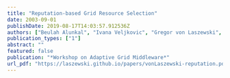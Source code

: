 ```yaml
---
title: "Reputation-based Grid Resource Selection"
date: 2003-09-01
publishDate: 2019-08-17T14:03:57.912536Z
authors: ["Beulah Alunkal", "Ivana Veljkovic", "Gregor von Laszewski", "Kaizar Amin"]
publication_types: ["1"]
abstract: ""
featured: false
publication: "*Workshop on Adaptive Grid Middleware*"
url_pdf: "https://laszewski.github.io/papers/vonLaszewski-reputation.pdf"
---
```


